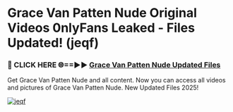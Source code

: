 # Grace Van Patten Nude Original Videos 0nlyFans Leaked - Files Updated! (jeqf)

<h3>🔴 CLICK HERE 🌐==►► <a href="https://tinyurl.com/52m3yx9h" rel="nofollow">Grace Van Patten Nude Updated Files</a></h3>

Get Grace Van Patten Nude and all content. Now you can access all videos and pictures of Grace Van Patten Nude. New Updated Files 2025!

[![jeqf](https://i.imgur.com/TnHtlc8.gif)](https://tinyurl.com/52m3yx9h)
